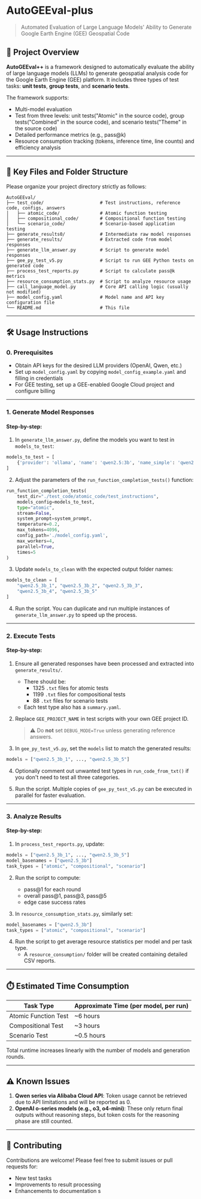 # AutoGEEval-plus

> Automated Evaluation of Large Language Models' Ability to Generate Google Earth Engine (GEE) Geospatial Code

## 📌 Project Overview

**AutoGEEval++** is a framework designed to automatically evaluate the ability of large language models (LLMs) to generate geospatial analysis code for the Google Earth Engine (GEE) platform. It includes three types of test tasks: **unit tests**, **group tests**, and **scenario tests**.

The framework supports:
- Multi-model evaluation
- Test from three levels: unit tests("Atomic" in the source code), group tests("Combined" in the source code), and scenario tests("Theme" in the source code)
- Detailed performance metrics (e.g., pass@k)
- Resource consumption tracking (tokens, inference time, line counts) and efficiency analysis

---

## 🧩 Key Files and Folder Structure

Please organize your project directory strictly as follows:

```
AutoGEEval/
├── test_code/                     # Test instructions, reference code, configs, answers
│   ├── atomic_code/               # Atomic function testing
│   ├── compositional_code/        # Compositional function testing
│   └── scenario_code/             # Scenario-based application testing
├── generate_results0/             # Intermediate raw model responses
├── generate_results/              # Extracted code from model responses
├── generate_llm_answer.py         # Script to generate model responses
├── gee_py_test_v5.py              # Script to run GEE Python tests on generated code
├── process_test_reports.py        # Script to calculate pass@k metrics
├── resource_consumption_stats.py  # Script to analyze resource usage
├── call_language_model.py         # Core API calling logic (usually not modified)
├── model_config.yaml              # Model name and API key configuration file
└── README.md                      # This file
```

---

## 🛠️ Usage Instructions

### 0. Prerequisites

- Obtain API keys for the desired LLM providers (OpenAI, Qwen, etc.)
- Set up `model_config.yaml` by copying `model_config_example.yaml` and filling in credentials
- For GEE testing, set up a GEE-enabled Google Cloud project and configure billing

---

### 1. Generate Model Responses

#### Step-by-step:

1. In `generate_llm_answer.py`, define the models you want to test in `models_to_test`:
```python
models_to_test = [
    {'provider': 'ollama', 'name': 'qwen2.5:3b', 'name_simple': 'qwen2.5_3b'}
]
```

2. Adjust the parameters of the `run_function_completion_tests()` function:
```python
run_function_completion_tests(
    test_dir="./test_code/atomic_code/test_instructions",
    models_config=models_to_test,
    type="atomic",
    stream=False,
    system_prompt=system_prompt,
    temperature=0.2,
    max_tokens=4096,
    config_path='./model_config.yaml',
    max_workers=4,
    parallel=True,
    times=5
)
```

3. Update `models_to_clean` with the expected output folder names:
```python
models_to_clean = [
    "qwen2.5_3b_1", "qwen2.5_3b_2", "qwen2.5_3b_3", 
    "qwen2.5_3b_4", "qwen2.5_3b_5"
]
```

4. Run the script. You can duplicate and run multiple instances of `generate_llm_answer.py` to speed up the process.

---

### 2. Execute Tests

#### Step-by-step:

1. Ensure all generated responses have been processed and extracted into `generate_results/`.
   - There should be:
     - 1325 `.txt` files for atomic tests
     - 1199 `.txt` files for compositional tests
     - 88 `.txt` files for scenario tests
   - Each test type also has a `summary.yaml`.

2. Replace `GEE_PROJECT_NAME` in test scripts with your own GEE project ID.
   > ⚠️ Do **not** set `DEBUG_MODE=True` unless generating reference answers.

3. In `gee_py_test_v5.py`, set the `models` list to match the generated results:
```python
models = ["qwen2.5_3b_1", ..., "qwen2.5_3b_5"]
```

4. Optionally comment out unwanted test types in `run_code_from_txt()` if you don't need to test all three categories.

5. Run the script. Multiple copies of `gee_py_test_v5.py` can be executed in parallel for faster evaluation.

---

### 3. Analyze Results

#### Step-by-step:

1. In `process_test_reports.py`, update:
```python
models = ["qwen2.5_3b_1", ..., "qwen2.5_3b_5"]
model_basenames = ["qwen2.5_3b"]
task_types = ["atomic", "compositional", "scenario"]
```

2. Run the script to compute:
   - pass@1 for each round
   - overall pass@1, pass@3, pass@5
   - edge case success rates

3. In `resource_consumption_stats.py`, similarly set:
```python
model_basenames = ["qwen2.5_3b"]
task_types = ["atomic", "compositional", "scenario"]
```

4. Run the script to get average resource statistics per model and per task type.
   - A `resource_consumption/` folder will be created containing detailed CSV reports.

---

## ⏱️ Estimated Time Consumption

| Task Type           | Approximate Time (per model, per run) |
|---------------------|----------------------------------------|
| Atomic Function Test | ~6 hours                               |
| Compositional Test   | ~3 hours                               |
| Scenario Test        | ~0.5 hours                             |

Total runtime increases linearly with the number of models and generation rounds.

---

## ⚠️ Known Issues

1. **Qwen series via Alibaba Cloud API**: Token usage cannot be retrieved due to API limitations and will be reported as 0.
2. **OpenAI o-series models (e.g., o3, o4-mini)**: These only return final outputs without reasoning steps, but token costs for the reasoning phase are still counted.

---

## 🤝 Contributing

Contributions are welcome! Please feel free to submit issues or pull requests for:
- New test tasks
- Improvements to result processing
- Enhancements to documentation
s